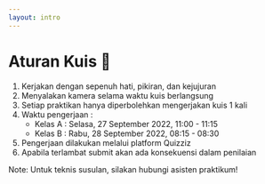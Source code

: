 ```yaml
---
layout: intro
---
```


# Aturan Kuis 📝

<div class='font-light'>

1. Kerjakan dengan sepenuh hati, pikiran, dan kejujuran
2. Menyalakan kamera selama waktu kuis berlangsung
3. Setiap praktikan hanya diperbolehkan mengerjakan kuis 1 kali
4. Waktu pengerjaan :
   - Kelas A : Selasa, 27 September 2022, <span class='font-extrabold'>11:00 - 11:15</span>
   - Kelas B : Rabu, 28 September 2022, <span class='font-extrabold'>08:15 - 08:30</span>
5. Pengerjaan dilakukan melalui platform <span class='font-extrabold text-purple'>Quizziz</span>
6. Apabila terlambat submit akan ada konsekuensi dalam penilaian

<span class='text-xs'>Note: Untuk teknis susulan, silakan hubungi asisten praktikum!</span>

</div>
